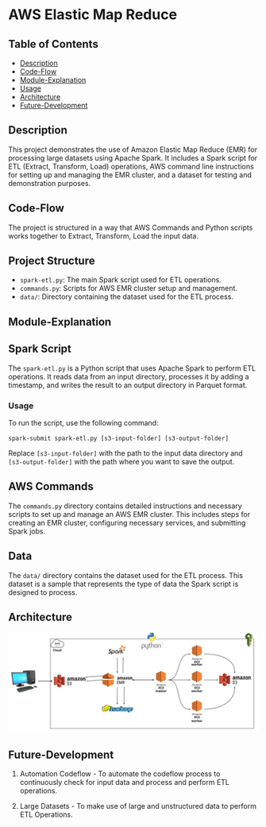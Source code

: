 # AWS Elastic Map Reduce

## Table of Contents

- [Description](#description)
- [Code-Flow](#code-flow)
- [Module-Explanation](#module-explanation)
- [Usage](#usage)
- [Architecture](#architecture)
- [Future-Development](#future-development)
## Description
This project demonstrates the use of Amazon Elastic Map Reduce (EMR) for processing large datasets using Apache Spark. It includes a Spark script for ETL (Extract, Transform, Load) operations, AWS command line instructions for setting up and managing the EMR cluster, and a dataset for testing and demonstration purposes.

## Code-Flow
The project is structured in a way that AWS Commands and Python scripts works together to Extract, Transform, Load the input data.

## Project Structure
- `spark-etl.py`: The main Spark script used for ETL operations.
- `commands.py`: Scripts for AWS EMR cluster setup and management.
- `data/`: Directory containing the dataset used for the ETL process.

## Module-Explanation

## Spark Script
The `spark-etl.py` is a Python script that uses Apache Spark to perform ETL operations. It reads data from an input directory, processes it by adding a timestamp, and writes the result to an output directory in Parquet format.

### Usage
To run the script, use the following command:
```
spark-submit spark-etl.py [s3-input-folder] [s3-output-folder]
```
Replace `[s3-input-folder]` with the path to the input data directory and `[s3-output-folder]` with the path where you want to save the output.

## AWS Commands
The `commands.py` directory contains detailed instructions and necessary scripts to set up and manage an AWS EMR cluster. This includes steps for creating an EMR cluster, configuring necessary services, and submitting Spark jobs.

## Data
The `data/` directory contains the dataset used for the ETL process. This dataset is a sample that represents the type of data the Spark script is designed to process.

## Architecture
![Architecture.png](assets%2FArchitecture.png)

## Future-Development

1) Automation Codeflow - To automate the codeflow process to continuously check for input data and process and perform ETL operations.

2) Large Datasets - To make use of large and unstructured data to perform ETL Operations.
